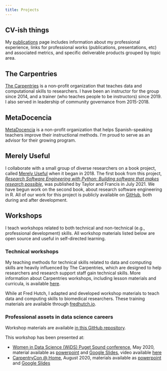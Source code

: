 ```yaml
---
title: Projects
---
```


## CV-ish things

My [publications](/publications/) page includes information about my professional experience,
links for professional works (publications, presentations, etc) and associated metrics,
and specific deliverable products grouped by topic area.

## The Carpentries

[The Carpentries](https://carpentries.org) is a non-profit organization
that teaches data and computational skills to researchers.
I have been an instructor for the group since 2014,
and a trainer (who teaches people to be instructors)
since 2019.
I also served in leadership of community governance from 2015-2018.

## MetaDocencia

[MetaDocencia](https://metadocencia.netlify.app) is a non-profit organization
that helps Spanish-speaking teachers improve their instructional methods.
I'm proud to serve as an advisor for their growing program.

## Merely Useful

I collaborate with a small group of diverse researchers on a book project,
called [Merely Useful](https://merely-useful.github.io) when it began in 2018.
The first book from this project,
[*Research Software Engineering with Python: Building software that makes research possible*](https://merely-useful.github.io/py-rse/index.html),
was published by Taylor and Francis in July 2021.
We have begun work on the second book,
about research software engineering in R.
All of our work for this project is publicly available on [GitHub](https://github.com/merely-useful/),
both during and after development.

## Workshops

I teach workshops related to both technical and non-technical (e.g., professional development) skills.
All workshop materials listed below are open source and useful in self-directed learning.

### Technical workshops

My teaching methods for technical skills related to data and computing skills are heavily influenced by The Carpentries,
which are designed to help researchers and research support staff gain technical skills.
More information about Carpentries workshops,
including lesson materials and curricula,
is available [here](https://carpentries.org/workshops/).

While at Fred Hutch,
I adapted and developed workshop materials to teach data and computing skills to biomedical researchers.
These training materials are available through [fredhutch.io](http://www.fredhutch.io).

### Professional assets in data science careers

Workshop materials are available [in this GitHub repository](https://github.com/k8hertweck/professional_assets_data_science).

This workshop has been presented at:

* [Women in Data Science (WiDS) Puget Sound conference](https://www.widspugetsound.org), May 2020, material available as [powerpoint](slides/professional-assets-data-scienceWIDS2020.pdf) and [Google Slides](https://docs.google.com/presentation/d/1Atp76i_4-Qa755moKgdZDTuhtDhbBNokEqnnuNgObPw/edit?usp=sharing), video available [here](https://datacircles.org/blog-1/conference-video-kate-hertweck-phd-workshop-more-than-code-professional-assets-in-data-science-careers)
* [CarpentryCon @ Home](https://2020.carpentrycon.org), August 2020, materials available as [powerpoint](slides/professional-assets-data-scienceCCHome2020.pdf) and [Google Slides](https://docs.google.com/presentation/d/1Iso5pdK_PaMRnPzWhlFoPAz5dI6JWQxrGHPMYyTzsTU/edit?usp=sharing)
